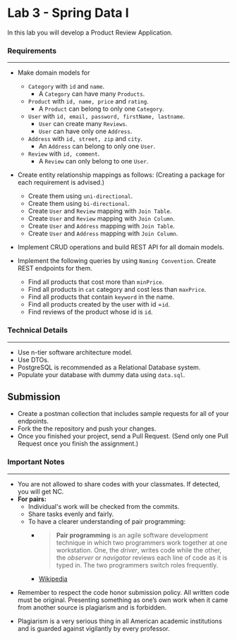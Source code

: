 # Lab 3 - Spring Data I

In this lab you will develop a Product Review Application.

### Requirements
---

* Make domain models for
    * `Category` with `id` and `name`.
        * A `Category` can have many `Products`.
    * `Product` with `id, name, price` and `rating`.
        * A `Product` can belong to only one `Category`.
    * `User` with `id, email, password, firstName, lastname`.
        * `User` can create many `Reviews`.
        * `User` can have only one `Address`.
    * `Address` with `id, street, zip` and `city`.
        * An `Address` can belong to only one `User`.
    * `Review` with `id, comment`.
        * A `Review` can only belong to one `User`.
* Create entity relationship mappings as follows: (Creating a package for each requirement is advised.)
    * Create them using `uni-directional`.
    * Create them using `bi-directional`.
    * Create `User` and `Review` mapping with  `Join Table`.
    * Create `User` and `Review` mapping with  `Join Column`.
    * Create `User` and `Address` mapping with  `Join Table`.
    * Create `User` and `Address` mapping with  `Join Column`.

* Implement CRUD operations and build REST API for all domain models.

* Implement the following queries by using `Naming Convention`. Create REST endpoints for them.
    * Find all products that cost more than `minPrice`.
    * Find all products in `cat` category and cost less than `maxPrice`.
    * Find all products that contain `keyword` in the name.
    * Find all products created by the user with id =`id`.
    * Find reviews of the product whose id is `id`.

### Technical Details
---

* Use n-tier software architecture model.
* Use DTOs.
* PostgreSQL is recommended as a Relational Database system.
* Populate your database with dummy data using `data.sql`.

## Submission

* Create a postman collection that includes sample requests for all of your endpoints.
* Fork the the repository and push your changes.
* Once you finished your project, send a Pull Request. (Send only one Pull Request once you finish the assignment.)

### Important Notes
---

* You are not allowed to share codes with your classmates. If detected, you will get NC.
* **For pairs:**
    * Individual's work will be checked from the commits.
    * Share tasks evenly and fairly.
    * To have a clearer understanding of pair programming:
        *  > **Pair programming** is an agile software development technique in which two programmers work together at one workstation. One, the _driver_, writes code while the other, the _observer_ or _navigator_ reviews each line of code as it is typed in. The two programmers switch roles frequently.
        * [Wikipedia](https://en.wikipedia.org/wiki/Pair_programming#:~:text=Pair%20programming%20is%20an%20agile,two%20programmers%20switch%20roles%20frequently.)

- Remember to respect the code honor submission policy. All written code must be original. Presenting something as one’s
  own work when it came from another source is plagiarism and is forbidden.

- Plagiarism is a very serious thing in all American academic institutions and is guarded against vigilantly by every
  professor.

